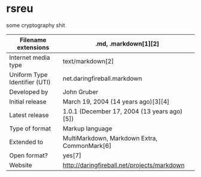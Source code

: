 # rsreu
some cryptography shit

Filename extensions | .md, .markdown[1][2]
------------|-------------
Internet media type| text/markdown[2]
Uniform Type Identifier (UTI) |    net.daringfireball.markdown
Developed by | John Gruber
Initial release | March 19, 2004 (14 years ago)[3][4]
Latest release | 1.0.1 (December 17, 2004 (13 years ago)[5])
Type of format | Markup language
Extended to |  MultiMarkdown, Markdown Extra, CommonMark[6]
Open format? | yes[7]
Website |  http://daringfireball.net/projects/markdown
